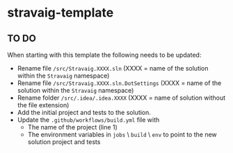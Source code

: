 # stravaig-template

## TO DO

When starting with this template the following needs to be updated:

* Rename file `/src/Stravaig.XXXX.sln` (XXXX = name of the solution within the `Stravaig` namespace)
* Rename file `/src/Stravaig.XXXX.sln.DotSettings` (XXXX = name of the solution within the `Stravaig` namespace)
* Rename folder `/src/.idea/.idea.XXXX` (XXXX = name of solution without the file extension)
* Add the initial project and tests to the solution.
* Update the `.github/workflows/build.yml` file with
  * The name of the project (line 1)
  * The environment variables in `jobs` \ `build` \ `env` to point to the new solution project and tests
